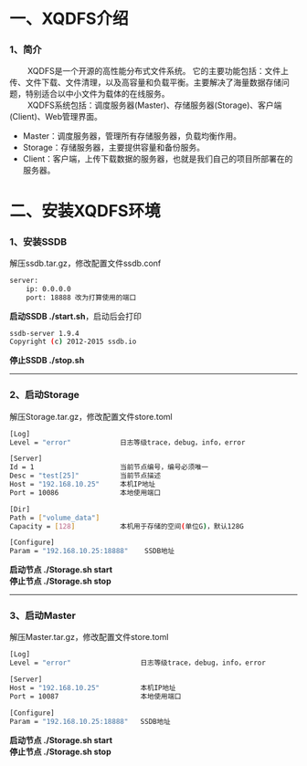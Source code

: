 # 一、XQDFS介绍  
### 1、简介

&nbsp;&nbsp;&nbsp;&nbsp;&nbsp;&nbsp;&nbsp;&nbsp;XQDFS是一个开源的高性能分布式文件系统。 它的主要功能包括：文件上传、文件下载、文件清理，以及高容量和负载平衡。主要解决了海量数据存储问题，特别适合以中小文件为载体的在线服务。  
&nbsp;&nbsp;&nbsp;&nbsp;&nbsp;&nbsp;&nbsp;&nbsp;XQDFS系统包括：调度服务器(Master)、存储服务器(Storage)、客户端(Client)、Web管理界面。

* Master：调度服务器，管理所有存储服务器，负载均衡作用。  
* Storage：存储服务器，主要提供容量和备份服务。  
* Client：客户端，上传下载数据的服务器，也就是我们自己的项目所部署在的服务器。

# 二、安装XQDFS环境  
### 1、安装SSDB 
解压ssdb.tar.gz，修改配置文件ssdb.conf
```bash
server:
	ip: 0.0.0.0
	port: 18888 改为打算使用的端口
```

**启动SSDB ./start.sh**，启动后会打印 
```bash 
ssdb-server 1.9.4
Copyright (c) 2012-2015 ssdb.io
```

**停止SSDB ./stop.sh**

***

### 2、启动Storage
解压Storage.tar.gz，修改配置文件store.toml
```bash
[Log]
Level = "error"            日志等级trace，debug，info，error

[Server]
Id = 1                     当前节点编号，编号必须唯一   
Desc = "test[25]"          当前节点描述
Host = "192.168.10.25"     本机IP地址
Port = 10086               本地使用端口

[Dir]
Path = ["volume_data"]
Capacity = [128]           本机用于存储的空间(单位G)，默认128G

[Configure]
Param = "192.168.10.25:18888"    SSDB地址
```

**启动节点 ./Storage.sh start**  
**停止节点 ./Storage.sh stop**

***

### 3、启动Master

解压Master.tar.gz，修改配置文件store.toml
```bash
[Log]
Level = "error"                 日志等级trace，debug，info，error

[Server]
Host = "192.168.10.25"          本机IP地址                                    
Port = 10087                    本地使用端口

[Configure]
Param = "192.168.10.25:18888"   SSDB地址
```

**启动节点 ./Storage.sh start**  
**停止节点 ./Storage.sh stop**
